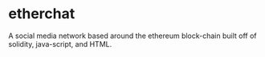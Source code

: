 # etherchat
A social media network based around the ethereum block-chain built off of solidity, java-script, and HTML.
